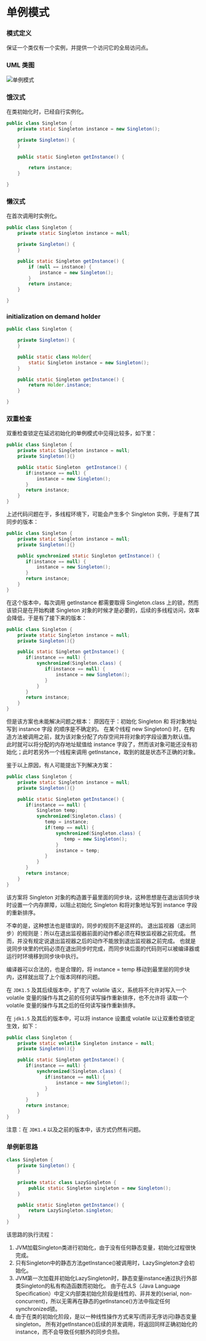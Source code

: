 单例模式
===

### 模式定义

保证一个类仅有一个实例，并提供一个访问它的全局访问点。

### UML 类图

![单例模式](img/17-singleton.png)

### 饿汉式

在类初始化时，已经自行实例化。

```java
public class Singleton {
    private static Singleton instance = new Singleton();

    private Singleton() {
    }

    public static Singleton getInstance() {

        return instance;
    }

}
```

### 懒汉式

在首次调用时实例化。

```java
public class Singleton {
    private static Singleton instance = null;

    private Singleton() {
    }

    public static Singleton getInstance() {
        if (null == instance) {
            instance = new Singleton();
        }
        return instance;
    }

}
```

### initialization on demand holder

```java
public class Singleton {

    private Singleton() {
    }

    public static class Holder{
        static Singleton instance = new Singleton();
    }

    public static Singleton getInstance() {
        return Holder.instance;
    }

}
```

### 双重检查

双重检查锁定在延迟初始化的单例模式中见得比较多，如下里：

```java
public class Singleton {
    private static Singleton instance = null;
    private Singleton(){}

    public static Singleton  getInstance() {
       if(instance == null) {
           instance = new Singleton();
       }
       return instance;
    }
}
```

上述代码问题在于，多线程环境下，可能会产生多个 Singleton 实例，于是有了其同步的版本：

```java
public class Singleton {
    private static Singleton instance = null;
    private Singleton(){}

    public synchronized static Singleton getInstance() {
       if(instance == null) {
           instance = new Singleton();
       }
       return instance;
    }
}
```

在这个版本中，每次调用 getInstance 都需要取得 Singleton.class 上的锁，然而该锁只是在开始构建 Singleton 对象的时候才是必要的，后续的多线程访问，效率会降低，于是有了接下来的版本：

```java
public class Singleton {
    private static Singleton instance = null;
    private Singleton(){}

    public static Singleton getInstance() {
       if(instance == null) {
           synchronized(Singleton.class) {
              if(instance == null) {
                  instance = new Singleton();
              }
           }
       }
       return instance;
    }
}
```

但是该方案也未能解决问题之根本：
原因在于：初始化 Singleton  和 将对象地址写到 instance 字段 的顺序是不确定的。
在某个线程 new Singleton() 时，在构造方法被调用之前，就为该对象分配了内存空间并将对象的字段设置为默认值。
此时就可以将分配的内存地址赋值给 instance 字段了，然而该对象可能还没有初始化；此时若另外一个线程来调用 getInstance，取到的就是状态不正确的对象。

鉴于以上原因，有人可能提出下列解决方案：

```java
public class Singleton {
    private static Singleton instance = null;
    private Singleton(){}

    public static Singleton getInstance() {
       if(instance == null) {
           Singleton temp;
           synchronized(Singleton.class) {
              temp = instance;
              if(temp == null) {
                  synchronized(Singleton.class) {
                     temp = new Singleton();
                  }
                  instance = temp;
              }
           }
       }
       return instance;
    }
}
```

该方案将 Singleton 对象的构造置于最里面的同步块，这种思想是在退出该同步块时设置一个内存屏障，以阻止初始化 Singleton 和将对象地址写到 instance 字段的重新排序。

不幸的是，这种想法也是错误的，同步的规则不是这样的。
退出监视器（退出同步）的规则是：所以在退出监视器前面的动作都必须在释放监视器之前完成。
然而，并没有规定说退出监视器之后的动作不能放到退出监视器之前完成。
也就是说同步块里的代码必须在退出同步时完成，而同步块后面的代码则可以被编译器或运行时环境移到同步块中执行。

编译器可以合法的，也是合理的，将 instance = temp 移动到最里层的同步块内，这样就出现了上个版本同样的问题。

在 `JDK1.5` 及其后续版本中，扩充了 volatile 语义，系统将不允许对写入一个 volatile 变量的操作与其之前的任何读写操作重新排序，也不允许将 读取一个 volatile 变量的操作与其之后的任何读写操作重新排序。

在 `jdk1.5` 及其后的版本中，可以将 instance 设置成 volatile 以让双重检查锁定生效，如下：

```java
public class Singleton {
    private static volatile Singleton instance = null;
    private Singleton(){}

    public static Singleton getInstance() {
       if(instance == null) {
           synchronized(Singleton.class) {
              if(instance == null) {
                  instance = new Singleton();
              }
           }
       }
       return instance;
    }
}
```

注意：在 `JDK1.4` 以及之前的版本中，该方式仍然有问题。

### 单例新思路

```java
class Singleton {
    private Singleton() {
    }

    private static class LazySingleton {
        public static Singleton singleton = new Singleton();
    }

    public static Singleton getInstance() {
        return LazySingleton.singleton;
    }
}
```

该思路的执行流程：

1. JVM加载Singleton类进行初始化，由于没有任何静态变量，初始化过程很快完成。
2. 只有Singleton中的静态方法getInstance()被调用时，LazySingleton才会初始化。
3. JVM第一次加载并初始化LazySingleton时，静态变量instance通过执行外部类Singleton的私有构造函数而初始化。
由于在JLS（Java Language Specification）中定义内部类初始化阶段是线性的、非并发的(serial, non-concurrent)，所以无需再在静态的getInstance()方法中指定任何synchronized锁。
4. 由于在类的初始化阶段，是以一种线性操作方式来写(而非无序访问)静态变量singleton，
所有对getInstance()后续的并发调用，将返回同样正确初始化的instance，而不会导致任何额外的同步负担。
